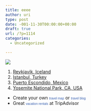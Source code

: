 ```yaml
---
title: eeee
author: uri
type: post
date: -001-11-30T00:00:00+00:00
draft: true
url: /?p=1114
categories:
  - Uncategorized

---
```

<div id="ta_travelmap" style="width:430px;">
  <img src="http://www.tripadvisor.com/CommunityMapImage?id=15042474&#038;type=TRIPADVISOR&#038;size=LARGE" /></p> 
  
  <ol id="ta_favoritelist">
    <li>
      <a href="http://www.tripadvisor.com/Tourism-g189970-Reykjavik-Vacations.html">Reykjavik, Iceland</a>
    </li>
    <li>
      <a href="http://www.tripadvisor.com/Tourism-g293974-Istanbul-Vacations.html">Istanbul, Turkey</a>
    </li>
    <li>
      <a href="http://www.tripadvisor.com/Tourism-g153373-Puerto_Escondido_Pacific_Coast-Vacations.html">Puerto Escondido, Mexico</a>
    </li>
    <li>
      <a href="http://www.tripadvisor.com/Tourism-g61000-Yosemite_National_Park_California-Vacations.html">Yosemite National Park, CA, USA</a>
    </li>
  </ol>
  
  <ul id="ta_links">
    <li>
      Create your own <a href="http://www.tripadvisor.com/MemberProfile-cpt" style="font-size:10px; font-family:Verdana, Arial, Helvetica, sans-serif; color:#3860B0; text-decoration:none;">travel map</a> or <a href="http://www.travelpod.com/" style="font-size:10px; font-family:Verdana, Arial, Helvetica, sans-serif; color:#3860B0; text-decoration:none;">travel blog</a>
    </li>
    <li>
      Great <a href="http://www.tripadvisor.com/VacationRentals" style="font-size:10px; font-family:Verdana, Arial, sans-serif; color:#3860B0; text-decoration:none;">vacation rentals</a> at TripAdvisor
    </li>
  </ul>
</div>